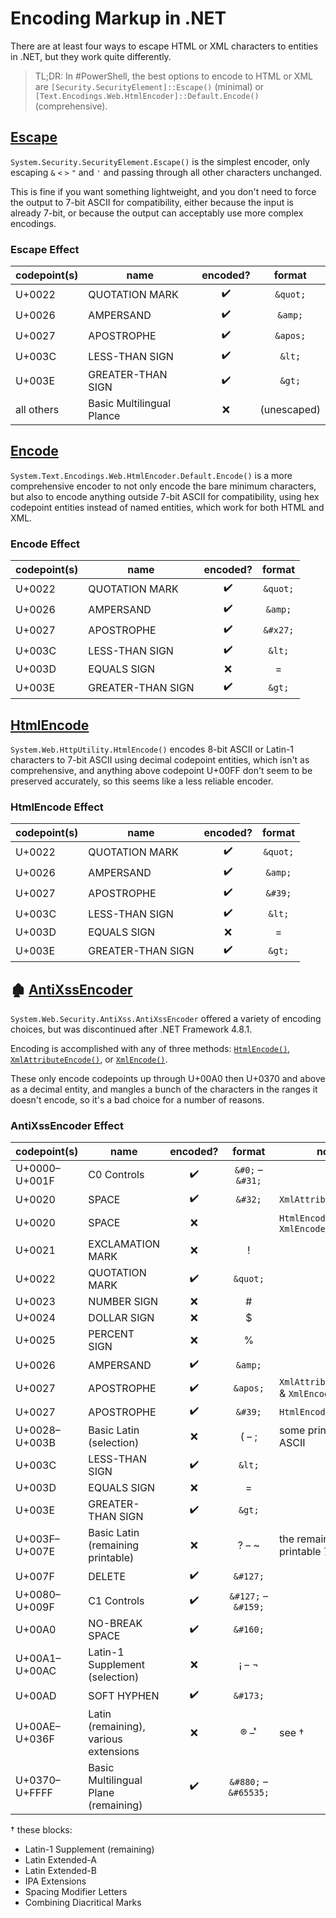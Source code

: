 Encoding Markup in .NET
=======================

There are at least four ways to escape HTML or XML characters to entities in .NET, but they work quite differently.

> TL;DR: In #PowerShell, the best options to encode to HTML or XML are
> `[Security.SecurityElement]::Escape()` (minimal)
> or `[Text.Encodings.Web.HtmlEncoder]::Default.Encode()` (comprehensive).

[Escape][]
----------

`System.Security.SecurityElement.Escape()` is the simplest encoder, only escaping `&` `<` `>` `"` and `'` and
passing through all other characters unchanged.

This is fine if you want something lightweight, and you don't need to force the output to 7-bit ASCII for compatibility,
either because the input is already 7-bit, or because the output can acceptably use more complex encodings.

### Escape Effect

| codepoint(s) | name                      | encoded? |   format    |
| ------------ | ------------------------- | :------: | :---------: |
| U+0022       | QUOTATION MARK            |    ✔️     |  `&quot;`   |
| U+0026       | AMPERSAND                 |    ✔️     |   `&amp;`   |
| U+0027       | APOSTROPHE                |    ✔️     |  `&apos;`   |
| U+003C       | LESS-THAN SIGN            |    ✔️     |   `&lt;`    |
| U+003E       | GREATER-THAN SIGN         |    ✔️     |   `&gt;`    |
| all others   | Basic Multilingual Plance |    ❌     | (unescaped) |

[Escape]: https://learn.microsoft.com/dotnet/api/system.security.securityelement.escape "Replaces invalid XML characters in a string with their valid XML equivalent."

[Encode][]
----------

`System.Text.Encodings.Web.HtmlEncoder.Default.Encode()` is a more comprehensive encoder to not only encode the bare
minimum characters, but also to encode anything outside 7-bit ASCII for compatibility, using hex codepoint entities
instead of named entities, which work for both HTML and XML.

### Encode Effect

| codepoint(s) | name              | encoded? |  format  |
| ------------ | ----------------- | :------: | :------: |
| U+0022       | QUOTATION MARK    |    ✔️     | `&quot;` |
| U+0026       | AMPERSAND         |    ✔️     | `&amp;`  |
| U+0027       | APOSTROPHE        |    ✔️     | `&#x27;` |
| U+003C       | LESS-THAN SIGN    |    ✔️     |  `&lt;`  |
| U+003D       | EQUALS SIGN       |    ❌     |    =     |
| U+003E       | GREATER-THAN SIGN |    ✔️     |  `&gt;`  |


[Encode]: https://learn.microsoft.com/dotnet/api/system.text.encodings.web.htmlencoder "Represents an HTML character encoding."

[HtmlEncode][]
--------------

`System.Web.HttpUtility.HtmlEncode()` encodes 8-bit ASCII or Latin-1 characters to 7-bit ASCII using decimal codepoint
entities, which isn't as comprehensive, and anything above codepoint U+00FF don't seem to be preserved accurately,
so this seems like a less reliable encoder.

### HtmlEncode Effect

| codepoint(s) | name              | encoded? |  format  |
| ------------ | ----------------- | :------: | :------: |
| U+0022       | QUOTATION MARK    |    ✔️     | `&quot;` |
| U+0026       | AMPERSAND         |    ✔️     | `&amp;`  |
| U+0027       | APOSTROPHE        |    ✔️     | `&#39;`  |
| U+003C       | LESS-THAN SIGN    |    ✔️     |  `&lt;`  |
| U+003D       | EQUALS SIGN       |    ❌     |    =     |
| U+003E       | GREATER-THAN SIGN |    ✔️     |  `&gt;`  |

[HtmlEncode]: https://learn.microsoft.com/dotnet/api/system.web.httputility.htmlencode "Converts a string into an HTML-encoded string."

🏚️ [AntiXssEncoder][]
---------------------

`System.Web.Security.AntiXss.AntiXssEncoder` offered a variety of encoding choices, but was discontinued after .NET Framework 4.8.1.

Encoding is accomplished with any of three methods: [`HtmlEncode()`], [`XmlAttributeEncode()`], or [`XmlEncode()`].

These only encode codepoints up through U+00A0 then U+0370 and above as a decimal entity, and mangles a bunch of the characters in the
ranges it doesn't encode, so it's a bad choice for a number of reasons.

### AntiXssEncoder Effect

| codepoint(s)  | name                                  | encoded? |        format         | notes                                  |
| ------------- | ------------------------------------- | :------: | :-------------------: | -------------------------------------- |
| U+0000–U+001F | C0 Controls                           |    ✔️     |   `&#0;` – `&#31;`    |
| U+0020        | SPACE                                 |    ✔️     |        `&#32;`        | `XmlAttributeEncode()`                 |
| U+0020        | SPACE                                 |    ❌     |                       | `HtmlEncode()` & `XmlEncode()`         |
| U+0021        | EXCLAMATION MARK                      |    ❌     |           !           |
| U+0022        | QUOTATION MARK                        |    ✔️     |       `&quot;`        |
| U+0023        | NUMBER SIGN                           |    ❌     |          \#           |
| U+0024        | DOLLAR SIGN                           |    ❌     |           $           |
| U+0025        | PERCENT SIGN                          |    ❌     |           %           |
| U+0026        | AMPERSAND                             |    ✔️     |        `&amp;`        |
| U+0027        | APOSTROPHE                            |    ✔️     |       `&apos;`        | `XmlAttributeEncode()` & `XmlEncode()` |
| U+0027        | APOSTROPHE                            |    ✔️     |        `&#39;`        | `HtmlEncode()`                         |
| U+0028–U+003B | Basic Latin (selection)               |    ❌     |         ( – ;         | some printable 7-bit ASCII             |
| U+003C        | LESS-THAN SIGN                        |    ✔️     |        `&lt;`         |
| U+003D        | EQUALS SIGN                           |    ❌     |           =           |
| U+003E        | GREATER-THAN SIGN                     |    ✔️     |        `&gt;`         |
| U+003F–U+007E | Basic Latin (remaining printable)     |    ❌     |         ? – ~         | the remaining printable 7-bit ASCII    |
| U+007F        | DELETE                                |    ✔️     |       `&#127;`        |
| U+0080–U+009F | C1 Controls                           |    ✔️     |  `&#127;` – `&#159;`  |
| U+00A0        | NO-BREAK SPACE                        |    ✔️     |       `&#160;`        |
| U+00A1–U+00AC | Latin-1 Supplement (selection)        |    ❌️     |         ¡ – ¬         |
| U+00AD        | SOFT HYPHEN                           |    ✔️     |       `&#173;`        |
| U+00AE–U+036F | Latin (remaining), various extensions |    ❌️     |         ® – ͯ          | see †                                  |
| U+0370–U+FFFF | Basic Multilingual Plane (remaining)  |    ✔️     | `&#880;` – `&#65535;` |

† these blocks:

- Latin-1 Supplement (remaining)
- Latin Extended-A
- Latin Extended-B
- IPA Extensions
- Spacing Modifier Letters
- Combining Diacritical Marks

[AntiXssEncoder]: https://learn.microsoft.com/dotnet/api/system.web.security.antixss.antixssencoder "Encodes a string for use in HTML, XML, CSS, and URL strings."
[`HtmlAttributeEncode()`]: https://learn.microsoft.com/dotnet/api/system.web.security.antixss.antixssencoder.htmlattributeencode "Encodes and outputs the specified string for use in an HTML attribute."
[`HtmlEncode()`]: https://learn.microsoft.com/dotnet/api/system.web.security.antixss.antixssencoder.htmlencode "Encodes the specified string for use as text in HTML markup."
[`XmlAttributeEncode()`]: https://learn.microsoft.com/en-us/dotnet/api/system.web.security.antixss.antixssencoder.xmlattributeencode "Encodes the specified string for use in XML attributes."
[`XmlEncode()`]: https://learn.microsoft.com/en-us/dotnet/api/system.web.security.antixss.antixssencoder.xmlencode "Encodes the specified string for use in XML attributes."
